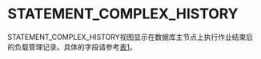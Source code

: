 # STATEMENT\_COMPLEX\_HISTORY

STATEMENT\_COMPLEX\_HISTORY视图显示在数据库主节点上执行作业结束后的负载管理记录。具体的字段请参考[表1](GS_SESSION_MEMORY_DETAIL.md#zh-cn_topic_0059778760_td16c4d9490d3429bb7924dc70121414a)。
